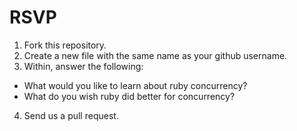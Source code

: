RSVP
====

1. Fork this repository.
2. Create a new file with the same name as your github username.
3. Within, answer the following:
  - What would you like to learn about ruby concurrency?
  - What do you wish ruby did better for concurrency?
4. Send us a pull request.
